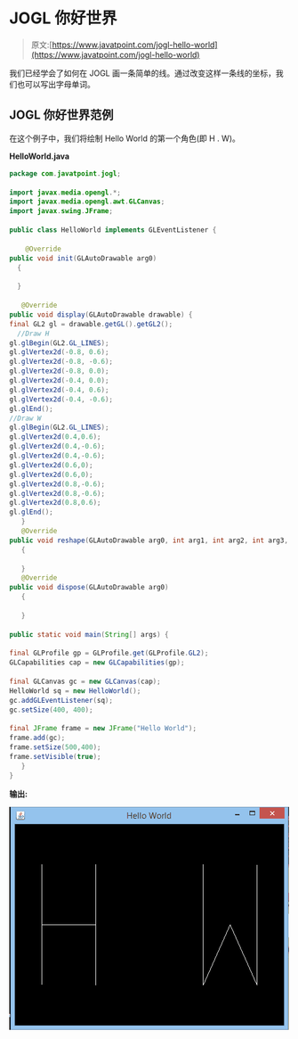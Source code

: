 # JOGL 你好世界

> 原文:[https://www.javatpoint.com/jogl-hello-world](https://www.javatpoint.com/jogl-hello-world)

我们已经学会了如何在 JOGL 画一条简单的线。通过改变这样一条线的坐标，我们也可以写出字母单词。

## JOGL 你好世界范例

在这个例子中，我们将绘制 Hello World 的第一个角色(即 H . W)。

**HelloWorld.java**

```java
package com.javatpoint.jogl;

import javax.media.opengl.*;  
import javax.media.opengl.awt.GLCanvas;  
import javax.swing.JFrame;  

public class HelloWorld implements GLEventListener {  

    @Override  
public void init(GLAutoDrawable arg0)   
  {  

  }  

   @Override  
public void display(GLAutoDrawable drawable) {  
final GL2 gl = drawable.getGL().getGL2();  
  //Draw H
gl.glBegin(GL2.GL_LINES); 
gl.glVertex2d(-0.8, 0.6);
gl.glVertex2d(-0.8, -0.6);
gl.glVertex2d(-0.8, 0.0);
gl.glVertex2d(-0.4, 0.0);
gl.glVertex2d(-0.4, 0.6);
gl.glVertex2d(-0.4, -0.6);
gl.glEnd();
//Draw W
gl.glBegin(GL2.GL_LINES);
gl.glVertex2d(0.4,0.6);
gl.glVertex2d(0.4,-0.6);
gl.glVertex2d(0.4,-0.6);
gl.glVertex2d(0.6,0);
gl.glVertex2d(0.6,0);
gl.glVertex2d(0.8,-0.6);
gl.glVertex2d(0.8,-0.6);
gl.glVertex2d(0.8,0.6);
gl.glEnd();
   }        
   @Override  
public void reshape(GLAutoDrawable arg0, int arg1, int arg2, int arg3, int arg4)   
   {      

   }  
   @Override  
public void dispose(GLAutoDrawable arg0)   
   {  

   }  

public static void main(String[] args) {  

final GLProfile gp = GLProfile.get(GLProfile.GL2);  
GLCapabilities cap = new GLCapabilities(gp);  

final GLCanvas gc = new GLCanvas(cap);  
HelloWorld sq = new HelloWorld();  
gc.addGLEventListener(sq);  
gc.setSize(400, 400);  

final JFrame frame = new JFrame("Hello World");  
frame.add(gc);  
frame.setSize(500,400);  
frame.setVisible(true);    
   }      
}  

```

**输出:**

![JOGL Hello World](img/4f64f8e373c0abb6603cfb091a627129.png)
